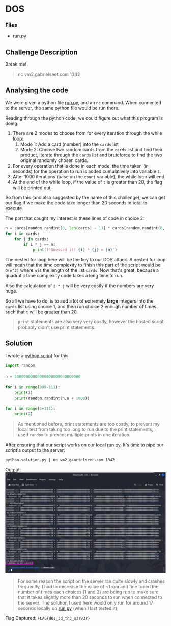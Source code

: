 # DOS

### Files

- [run.py](run.py)

## Challenge Description

Break me!

> nc vm2.gabrielseet.com 1342

## Analysing the code

We were given a python file [run.py](run.py), and an `nc` command. When connected to the server, the same python file would be run there.

Reading through the python code, we could figure out what this program is doing:
1. There are 2 modes to choose from for every iteration through the while loop:
    1. Mode 1: Add a card (number) into the `cards` list
    2. Mode 2: Choose two random cards from the `cards` list and find their product, iterate through the `cards` list and bruteforce to find the two original randomly chosen cards.
2. For every operation that is done in each mode, the time taken (in seconds) for the operation to run is added cumulatively into variable `t`.
3. After 1000 iterations (base on the `count` variable), the while loop will end.
4. At the end of the while loop, if the value of `t` is greater than 20, the flag will be printed out.

So from this (and also suggested by the name of this challenge), we can get our flag if we make the code take longer than 20 seconds in total to execute.

The part that caught my interest is these lines of code in choice 2:
```py
n = cards[random.randint(0, len(cards) - 1)] * cards[random.randint(0, len(cards) - 1)]
for i in cards:
    for j in cards:
        if i * j == n:
            print(f'Guessed it! {i} * {j} = {n}')
```

The nested for loop here will be the key to our DOS attack. A nested for loop will mean that the time complexity to finish this part of the script would be `O(n^2)` where `n` is the length of the list `cards`. Now that's great, because a quadratic time complexity code takes a long time to run.

Also the calculation of `i * j` will be very costly if the numbers are very huge.

So all we have to do, is to add a lot of extremely **large** integers into the `cards` list using choice 1, and then run choice 2 enough number of times such that `t` will be greater than 20.

> `print` statements are also very very costly, however the hosted script probably didn't use print statements.

## Solution

I wrote a [python script](solution.py) for this:
```py
import random

n = 10000000000000000000000000000

for i in range(999-111):
    print(1)
    print(random.randint(n,n + 1000))

for i in range(1+111):
    print(2)
```

> As mentioned before, print statements are too costly, to prevent my local test from taking too long to run due to the print statements, i used `random` to prevent multiple prints in one iteration.

After ensuring that our script works on our local [run.py](run.py). It's time to pipe our script's output to the server:
```
python solution.py | nc vm2.gabrielseet.com 1342
```

Output:  
![screenshot1.jpg](assets/screenshot1.jpg)

> For some reason the script on the server ran quite slowly and crashes frequently, I had to decrease the value of `n` from and fine tuned the number of times each choices (1 and 2) are being run to make sure that it takes slightly more than 20 seconds to run when connected to the server. The solution I used here would only run for around 17 seconds locally on [run.py](run.py) (when I last tested it).

Flag Captured: `FLAG{d0s_3d_th3_s3rv3r}`
